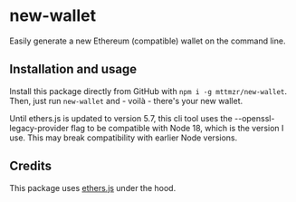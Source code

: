 # new-wallet
Easily generate a new Ethereum (compatible) wallet on the command line.

## Installation and usage
Install this package directly from GitHub with `npm i -g mttmzr/new-wallet`. Then, just run `new-wallet` and - voilà - there's your new wallet.

Until ethers.js is updated to version 5.7, this cli tool uses the --openssl-legacy-provider flag to be compatible with Node 18, which is the version I use. This may break compatibility with earlier Node versions.

## Credits
This package uses [ethers.js](docs.ethers.io) under the hood.

